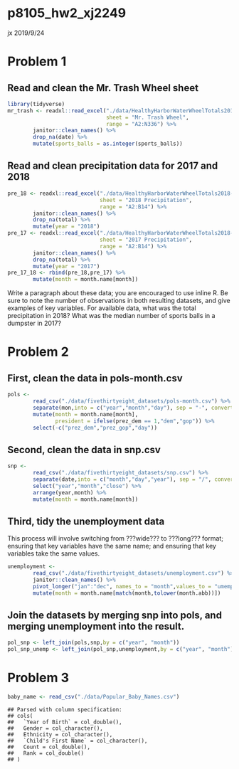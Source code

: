 p8105\_hw2\_xj2249
================
jx
2019/9/24

# Problem 1

## Read and clean the Mr. Trash Wheel sheet

``` r
library(tidyverse)
mr_trash <- readxl::read_excel("./data/HealthyHarborWaterWheelTotals2018-7-28.xlsx", 
                               sheet = "Mr. Trash Wheel",
                               range = "A2:N336") %>% 
        janitor::clean_names() %>% 
        drop_na(date) %>% 
        mutate(sports_balls = as.integer(sports_balls))
```

## Read and clean precipitation data for 2017 and 2018

``` r
pre_18 <- readxl::read_excel("./data/HealthyHarborWaterWheelTotals2018-7-28.xlsx", 
                             sheet = "2018 Precipitation",
                             range = "A2:B14") %>% 
        janitor::clean_names() %>% 
        drop_na(total) %>% 
        mutate(year = "2018")
pre_17 <- readxl::read_excel("./data/HealthyHarborWaterWheelTotals2018-7-28.xlsx", 
                             sheet = "2017 Precipitation",
                             range = "A2:B14") %>% 
        janitor::clean_names() %>% 
        drop_na(total) %>% 
        mutate(year = "2017")
pre_17_18 <- rbind(pre_18,pre_17) %>% 
        mutate(month = month.name[month])
```

Write a paragraph about these data; you are encouraged to use inline R.
Be sure to note the number of observations in both resulting datasets,
and give examples of key variables. For available data, what was the
total precipitation in 2018? What was the median number of sports balls
in a dumpster in 2017?

# Problem 2

## First, clean the data in pols-month.csv

``` r
pols <- 
        read_csv("./data/fivethirtyeight_datasets/pols-month.csv") %>%
        separate(mon,into = c("year","month","day"), sep = "-", convert = TRUE) %>% 
        mutate(month = month.name[month],
               president = ifelse(prez_dem == 1,"dem","gop")) %>%
        select(-c("prez_dem","prez_gop","day"))
```

## Second, clean the data in snp.csv

``` r
snp <- 
        read_csv("./data/fivethirtyeight_datasets/snp.csv") %>%
        separate(date,into = c("month","day","year"), sep = "/", convert = TRUE) %>% 
        select("year","month","close") %>% 
        arrange(year,month) %>% 
        mutate(month = month.name[month])
```

## Third, tidy the unemployment data

This process will involve switching from ???wide??? to ???long???
format; ensuring that key variables have the same name; and ensuring
that key variables take the same values.

``` r
unemployment <- 
        read_csv("./data/fivethirtyeight_datasets/unemployment.csv") %>%
        janitor::clean_names() %>% 
        pivot_longer("jan":"dec", names_to = "month",values_to = "umemployment_%") %>% 
        mutate(month = month.name[match(month,tolower(month.abb))])
```

## Join the datasets by merging snp into pols, and merging unemployment into the result.

``` r
pol_snp <- left_join(pols,snp,by = c("year", "month"))
pol_snp_unemp <- left_join(pol_snp,unemployment,by = c("year", "month"))
```

# Problem 3

``` r
baby_name <- read_csv("./data/Popular_Baby_Names.csv") 
```

    ## Parsed with column specification:
    ## cols(
    ##   `Year of Birth` = col_double(),
    ##   Gender = col_character(),
    ##   Ethnicity = col_character(),
    ##   `Child's First Name` = col_character(),
    ##   Count = col_double(),
    ##   Rank = col_double()
    ## )
